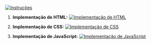 [![Instruções](https://img.shields.io/badge/Back-red?style=for-the-badge)](../instructions.md)

1. **Implementação de HTML:**
[![Implementação de HTML](https://img.shields.io/badge/Implementação_de_HTML-blue?style=for-the-badge)](instructions/Implementacao_de_HTML_CSS_JavaScript/HTML)

2. **Implementação de CSS:**
[![Implementação de CSS](https://img.shields.io/badge/Implementação_de_CSS-green?style=for-the-badge)](instructions/Implementacao_de_HTML_CSS_JavaScript/CSS)

3. **Implementação de JavaScript:**
[![Implementação de JavaScript](https://img.shields.io/badge/Implementação_de_JavaScript-yellow?style=for-the-badge)](instructions/Implementacao_de_HTML_CSS_JavaScript/JavaScript)